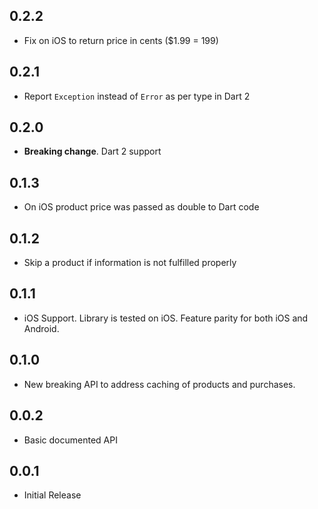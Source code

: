 ## 0.2.2
* Fix on iOS to return price in cents ($1.99 = 199)

## 0.2.1
* Report `Exception` instead of `Error` as per type in Dart 2

## 0.2.0
* **Breaking change**. Dart 2 support

## 0.1.3
* On iOS product price was passed as double to Dart code

## 0.1.2
* Skip a product if information is not fulfilled properly

## 0.1.1
* iOS Support. Library is tested on iOS. Feature parity for both iOS and Android.

## 0.1.0
* New breaking API to address caching of products and purchases.

## 0.0.2
* Basic documented API

## 0.0.1
* Initial Release
